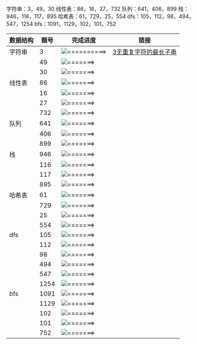 字符串：3，49，30
线性表：86，16，27，732
队列：641，406，899
栈：946，116，117，895
哈希表：61，729，25，554
dfs：105，112，98，494，547，1254
bfs：1091，1129，102，101，752


| 数据结构   | 题号   | 完成进度                               | 链接 |
|------------|--------|---------------------------------------|------|
| 字符串     | 3      | ![==========>](https://progress-bar.dev/100/)   |[3无重复字符的最长子串](https://github.com/cdongt/neetcode75/blob/master/Sliding%20Window/3%E6%97%A0%E9%87%8D%E5%A4%8D%E5%AD%97%E7%AC%A6%E7%9A%84%E6%9C%80%E9%95%BF%E5%AD%90%E4%B8%B2.md)      |
|            | 49     | ![=======>](https://progress-bar.dev/0/)   |      |
|            | 30     | ![=======>](https://progress-bar.dev/0/)   |      |
| 线性表     | 86     | ![=======>](https://progress-bar.dev/0/)   |      |
|            | 16     | ![=======>](https://progress-bar.dev/0/)   |      |
|            | 27     | ![=======>](https://progress-bar.dev/0/)   |      |
|            | 732    | ![=======>](https://progress-bar.dev/0/)   |      |
| 队列       | 641    | ![=======>](https://progress-bar.dev/0/)   |      |
|            | 406    | ![=======>](https://progress-bar.dev/0/)   |      |
|            | 899    | ![=======>](https://progress-bar.dev/0/)   |      |
| 栈         | 946    | ![=======>](https://progress-bar.dev/0/)   |      |
|            | 116    | ![=======>](https://progress-bar.dev/0/)   |      |
|            | 117    | ![=======>](https://progress-bar.dev/0/)   |      |
|            | 895    | ![=======>](https://progress-bar.dev/0/)   |      |
| 哈希表     | 61     | ![=======>](https://progress-bar.dev/0/)   |      |
|            | 729    | ![=======>](https://progress-bar.dev/0/)   |      |
|            | 25     | ![=======>](https://progress-bar.dev/0/)   |      |
|            | 554    | ![=======>](https://progress-bar.dev/0/)   |      |
| dfs        | 105    | ![=======>](https://progress-bar.dev/0/)   |      |
|            | 112    | ![=======>](https://progress-bar.dev/0/)   |      |
|            | 98     | ![=======>](https://progress-bar.dev/0/)   |      |
|            | 494    | ![=======>](https://progress-bar.dev/0/)   |      |
|            | 547    | ![=======>](https://progress-bar.dev/0/)   |      |
|            | 1254   | ![=======>](https://progress-bar.dev/0/)   |      |
| bfs        | 1091   | ![=======>](https://progress-bar.dev/0/)   |      |
|            | 1129   | ![=======>](https://progress-bar.dev/0/)   |      |
|            | 102    | ![=======>](https://progress-bar.dev/0/)   |      |
|            | 101    | ![=======>](https://progress-bar.dev/0/)   |      |
|            | 752    | ![=======>](https://progress-bar.dev/0/)   |      |
